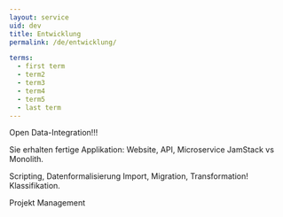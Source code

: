 ```yaml
---
layout: service
uid: dev
title: Entwicklung
permalink: /de/entwicklung/

terms: 
  - first term
  - term2
  - term3
  - term4
  - term5
  - last term
---
```


Open Data-Integration!!!

Sie erhalten fertige Applikation: Website, API, Microservice
JamStack vs Monolith.

Scripting, Datenformalisierung
Import, Migration, Transformation!
Klassifikation. 

Projekt Management  
